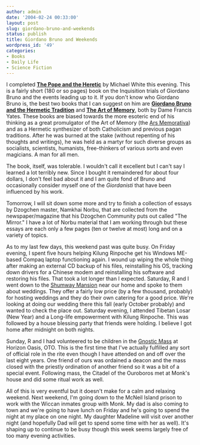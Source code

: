 ```yaml
---
author: admin
date: '2004-02-24 00:33:00'
layout: post
slug: giordano-bruno-and-weekends
status: publish
title: Giordano Bruno and Weekends
wordpress_id: '49'
categories:
- Books
- Daily Life
- Science Fiction
---
```

I completed <strong><a href="http://www.amazon.com/exec/obidos/tg/detail/-/0060186267/">The Pope and the Heretic</a></strong> by Michael White this evening. This is a fairly short (180 or so pages) book on the Inquisition trials of Giordano Bruno and the events leading up to it. If you don't know who Giordano Bruno is, the best two books that I can suggest on him are <strong><a href="http://www.amazon.com/exec/obidos/tg/detail/-/0226950077/">Giordano Bruno and the Hermetic Tradition</a></strong> and <strong><a href="http://www.amazon.com/exec/obidos/tg/detail/-/0226950018/">The Art of Memory</a></strong>, both by Dame Francis Yates. These books are biased towards the more esoteric end of his thinking as a great promulgator of the Art of Memory (the <a href="http://www.google.com/search?num=30&hl=en&ie=UTF-8&oe=UTF-8&safe=off&q=Ars+Memorativa&spell=1http://www.google.com/search?num=30&hl=en&ie=UTF-8&oe=UTF-8&safe=off&q=Ars+Memorativa&spell=1">Ars Memorativa</a>) and as a Hermetic synthesizer of both Catholicism and previous pagan traditions. After he was burned at the stake (without repenting of his thoughts and writings), he was held as a martyr for such diverse groups as socialists, scientists, humanists, free-thinkers of various sorts and even magicians. A man for all men.

The book, itself, was tolerable. I wouldn't call it excellent but I can't say I learned a lot terribly new. Since I bought it remaindered for about four dollars, I don't feel bad about it and I am quite fond of Bruno and occasionally consider myself one of the <em>Giordanisti</em> that have been influenced by his work.

Tomorrow, I will sit down some more and try to finish a collection of essays by Dzogchen master, Namkhai Norbu, that are collected from the newspaper/magazine that his Dzogchen Community puts out called "The Mirror." I have a lot of Norbu material that I am working through but these essays are each only a few pages (ten or twelve at most) long and on a variety of topics.

As to my last few days, this weekend past was quite busy. On Friday evening, I spent five hours helping Kilung Rinpoche get his Windows ME-based Compaq laptop functioning again. I wound up wiping the whole thing after making an external CD backup of his files, reinstalling his OS, tracking down drivers for a Chinese modem and reinstalling his software and restoring his files. That took a lot longer than I expected. Saturday, R and I went down to the <a href="http://www.shumwaymansion.com/">Shumway Mansion</a> near our home and spoke to them about weddings. They offer a fairly low price (by a few thousand, probably) for hosting weddings and they do their own catering for a good price. We're looking at doing our wedding there this fall (early October probably) and wanted to check the place out. Saturday evening, I attended Tibetan Losar (New Year) and a Long-life empowerment with Kilung Rinpoche. This was followed by a house blessing party that friends were holding. I believe I got home after midnight on both nights.

Sunday, R and I had volunteered to be children in the <a href="http://www.hermetic.com/crowley/libers/lib15.html">Gnostic Mass</a> at Horizon Oasis, OTO. This is the first time that I've actually fulfilled any sort of official role in the rite even though I have attended on and off over the last eight years. One friend of ours was ordained a deacon and the mass closed with the priestly ordination of another friend so it was a bit of a special event. Following mass, the Citadel of the Ouroboros met at Monk's house and did some ritual work as well.

All of this is very eventful but it doesn't make for a calm and relaxing weekend. Next weekend, I'm going down to the McNeil Island prison to work with the Wiccan inmates group with Monk. My dad is also coming to town and we're going to have lunch on Friday and he's going to spend the night at my place on one night. My daughter Madeline will visit over another night (and hopefully Dad will get to spend some time with her as well). It's shaping up to continue to be busy though this week seems largely free of too many evening activities.
